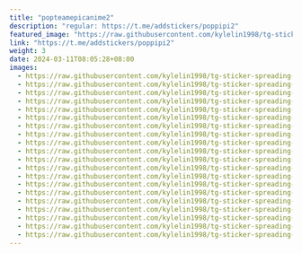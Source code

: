 ```yaml
---
title: "popteamepicanime2"
description: "regular: https://t.me/addstickers/poppipi2"
featured_image: "https://raw.githubusercontent.com/kylelin1998/tg-sticker-spreading-worldwide-images/main/img/09cd4d9c-4a8e-4093-af4b-2e498f49b7f1.jpg"
link: "https://t.me/addstickers/poppipi2"
weight: 3
date: 2024-03-11T08:05:28+08:00
images:
  - https://raw.githubusercontent.com/kylelin1998/tg-sticker-spreading-worldwide-images/main/img/09cd4d9c-4a8e-4093-af4b-2e498f49b7f1.jpg
  - https://raw.githubusercontent.com/kylelin1998/tg-sticker-spreading-worldwide-images/main/img/68a26a61-43bc-4470-bc2a-f7ead8b824d0.jpg
  - https://raw.githubusercontent.com/kylelin1998/tg-sticker-spreading-worldwide-images/main/img/f7afa418-8bc9-43da-ba22-338fdfce7630.jpg
  - https://raw.githubusercontent.com/kylelin1998/tg-sticker-spreading-worldwide-images/main/img/b3545222-82db-431c-9a50-2916ad9b3eb3.jpg
  - https://raw.githubusercontent.com/kylelin1998/tg-sticker-spreading-worldwide-images/main/img/2ddca51d-7bf0-4d73-a37a-901814de4f0b.jpg
  - https://raw.githubusercontent.com/kylelin1998/tg-sticker-spreading-worldwide-images/main/img/f2a9270b-5452-47b8-a9f4-1f72c8bb3c5a.jpg
  - https://raw.githubusercontent.com/kylelin1998/tg-sticker-spreading-worldwide-images/main/img/e2831407-6836-4ca4-ba42-c63761a0af63.jpg
  - https://raw.githubusercontent.com/kylelin1998/tg-sticker-spreading-worldwide-images/main/img/8b00847f-c095-4b83-a2bd-e17109d2be74.jpg
  - https://raw.githubusercontent.com/kylelin1998/tg-sticker-spreading-worldwide-images/main/img/f76b6ce8-0292-4d7e-bba3-0a2257235f67.jpg
  - https://raw.githubusercontent.com/kylelin1998/tg-sticker-spreading-worldwide-images/main/img/594ea648-0e46-47ad-be40-5853ab1a2014.jpg
  - https://raw.githubusercontent.com/kylelin1998/tg-sticker-spreading-worldwide-images/main/img/e02742cd-8652-4bb5-a3a3-ed459afb9192.jpg
  - https://raw.githubusercontent.com/kylelin1998/tg-sticker-spreading-worldwide-images/main/img/be4fee90-1789-418e-98af-e1a341a4c70f.jpg
  - https://raw.githubusercontent.com/kylelin1998/tg-sticker-spreading-worldwide-images/main/img/61da5b7d-0dcc-45a2-9e17-6928b4d00a51.jpg
  - https://raw.githubusercontent.com/kylelin1998/tg-sticker-spreading-worldwide-images/main/img/cccd1dcc-549e-4e7c-a1c7-a4750d80b4b7.jpg
  - https://raw.githubusercontent.com/kylelin1998/tg-sticker-spreading-worldwide-images/main/img/5a11bd20-28e5-4185-aeeb-a0c299105104.jpg
  - https://raw.githubusercontent.com/kylelin1998/tg-sticker-spreading-worldwide-images/main/img/f10ebe1b-36dc-419c-b432-334aaabfde5a.jpg
  - https://raw.githubusercontent.com/kylelin1998/tg-sticker-spreading-worldwide-images/main/img/ca4608ab-3cf3-42d0-aed7-6dc06f07d792.jpg
  - https://raw.githubusercontent.com/kylelin1998/tg-sticker-spreading-worldwide-images/main/img/b3cd4f86-cd2d-4580-b23f-f4261770ebe4.jpg
  - https://raw.githubusercontent.com/kylelin1998/tg-sticker-spreading-worldwide-images/main/img/127121e8-f5af-4f47-84df-98f434fbaf79.jpg
  - https://raw.githubusercontent.com/kylelin1998/tg-sticker-spreading-worldwide-images/main/img/cb7f639d-3556-4c1e-b108-6a618fabe5fa.jpg
---
```

